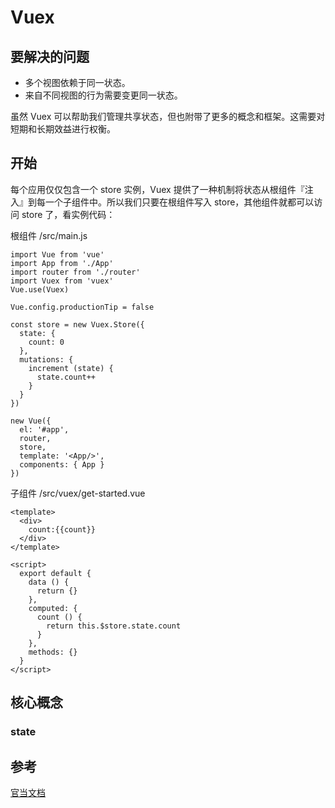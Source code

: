 # Vuex

## 要解决的问题

- 多个视图依赖于同一状态。
- 来自不同视图的行为需要变更同一状态。

虽然 Vuex 可以帮助我们管理共享状态，但也附带了更多的概念和框架。这需要对短期和长期效益进行权衡。

## 开始

每个应用仅仅包含一个 store 实例，Vuex 提供了一种机制将状态从根组件『注入』到每一个子组件中。所以我们只要在根组件写入 store，其他组件就都可以访问 store 了，看实例代码：
    
根组件 /src/main.js

    import Vue from 'vue'
    import App from './App'
    import router from './router'
    import Vuex from 'vuex'
    Vue.use(Vuex)
    
    Vue.config.productionTip = false
    
    const store = new Vuex.Store({
      state: {
        count: 0
      },
      mutations: {
        increment (state) {
          state.count++
        }
      }
    })
    
    new Vue({
      el: '#app',
      router,
      store,
      template: '<App/>',
      components: { App }
    })
    
子组件 /src/vuex/get-started.vue
    
    <template>
      <div>
        count:{{count}}
      </div>
    </template>
    
    <script>
      export default {
        data () {
          return {}
        },
        computed: {
          count () {
            return this.$store.state.count
          }
        },
        methods: {}
      }
    </script>

## 核心概念

### state


## 参考

[官当文档](https://vuex.vuejs.org/zh-cn/)


